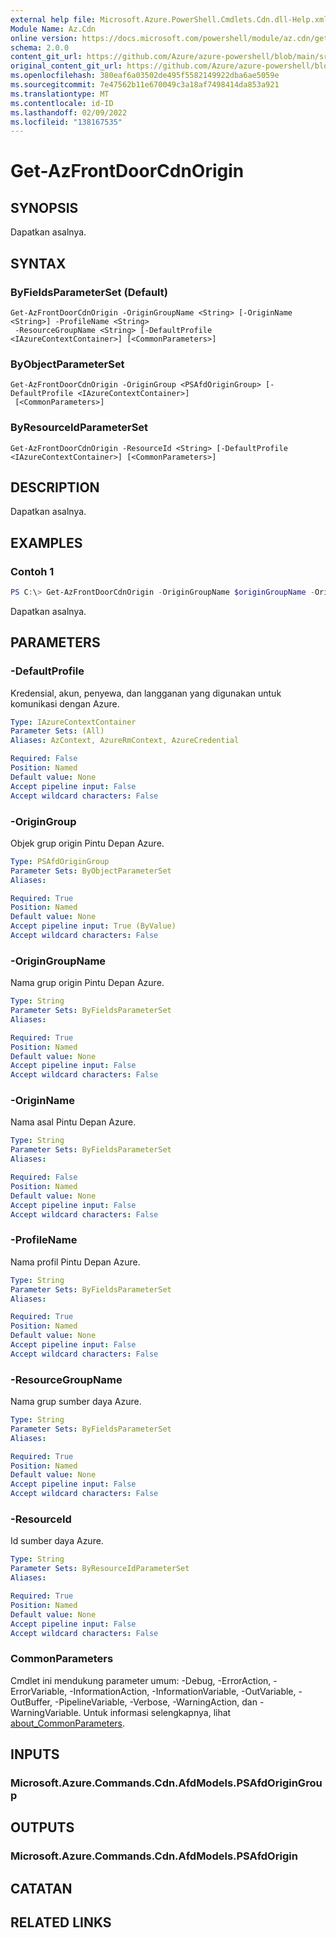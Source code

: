 ```yaml
---
external help file: Microsoft.Azure.PowerShell.Cmdlets.Cdn.dll-Help.xml
Module Name: Az.Cdn
online version: https://docs.microsoft.com/powershell/module/az.cdn/get-azfrontdoorcdnorigin
schema: 2.0.0
content_git_url: https://github.com/Azure/azure-powershell/blob/main/src/Cdn/Cdn/help/Get-AzFrontDoorCdnOrigin.md
original_content_git_url: https://github.com/Azure/azure-powershell/blob/main/src/Cdn/Cdn/help/Get-AzFrontDoorCdnOrigin.md
ms.openlocfilehash: 380eaf6a03502de495f5582149922dba6ae5059e
ms.sourcegitcommit: 7e47562b11e670049c3a18af7498414da853a921
ms.translationtype: MT
ms.contentlocale: id-ID
ms.lasthandoff: 02/09/2022
ms.locfileid: "138167535"
---
```

# Get-AzFrontDoorCdnOrigin

## SYNOPSIS
Dapatkan asalnya.

## SYNTAX

### ByFieldsParameterSet (Default)
```
Get-AzFrontDoorCdnOrigin -OriginGroupName <String> [-OriginName <String>] -ProfileName <String>
 -ResourceGroupName <String> [-DefaultProfile <IAzureContextContainer>] [<CommonParameters>]
```

### ByObjectParameterSet
```
Get-AzFrontDoorCdnOrigin -OriginGroup <PSAfdOriginGroup> [-DefaultProfile <IAzureContextContainer>]
 [<CommonParameters>]
```

### ByResourceIdParameterSet
```
Get-AzFrontDoorCdnOrigin -ResourceId <String> [-DefaultProfile <IAzureContextContainer>] [<CommonParameters>]
```

## DESCRIPTION
Dapatkan asalnya.

## EXAMPLES

### Contoh 1
```powershell
PS C:\> Get-AzFrontDoorCdnOrigin -OriginGroupName $originGroupName -OriginName $originName -ProfileName $profileName -ResourceGroupName $resourceGroupName
```

Dapatkan asalnya.

## PARAMETERS

### -DefaultProfile
Kredensial, akun, penyewa, dan langganan yang digunakan untuk komunikasi dengan Azure.

```yaml
Type: IAzureContextContainer
Parameter Sets: (All)
Aliases: AzContext, AzureRmContext, AzureCredential

Required: False
Position: Named
Default value: None
Accept pipeline input: False
Accept wildcard characters: False
```

### -OriginGroup
Objek grup origin Pintu Depan Azure.

```yaml
Type: PSAfdOriginGroup
Parameter Sets: ByObjectParameterSet
Aliases:

Required: True
Position: Named
Default value: None
Accept pipeline input: True (ByValue)
Accept wildcard characters: False
```

### -OriginGroupName
Nama grup origin Pintu Depan Azure.

```yaml
Type: String
Parameter Sets: ByFieldsParameterSet
Aliases:

Required: True
Position: Named
Default value: None
Accept pipeline input: False
Accept wildcard characters: False
```

### -OriginName
Nama asal Pintu Depan Azure.

```yaml
Type: String
Parameter Sets: ByFieldsParameterSet
Aliases:

Required: False
Position: Named
Default value: None
Accept pipeline input: False
Accept wildcard characters: False
```

### -ProfileName
Nama profil Pintu Depan Azure.

```yaml
Type: String
Parameter Sets: ByFieldsParameterSet
Aliases:

Required: True
Position: Named
Default value: None
Accept pipeline input: False
Accept wildcard characters: False
```

### -ResourceGroupName
Nama grup sumber daya Azure.

```yaml
Type: String
Parameter Sets: ByFieldsParameterSet
Aliases:

Required: True
Position: Named
Default value: None
Accept pipeline input: False
Accept wildcard characters: False
```

### -ResourceId
Id sumber daya Azure.

```yaml
Type: String
Parameter Sets: ByResourceIdParameterSet
Aliases:

Required: True
Position: Named
Default value: None
Accept pipeline input: False
Accept wildcard characters: False
```

### CommonParameters
Cmdlet ini mendukung parameter umum: -Debug, -ErrorAction, -ErrorVariable, -InformationAction, -InformationVariable, -OutVariable, -OutBuffer, -PipelineVariable, -Verbose, -WarningAction, dan -WarningVariable. Untuk informasi selengkapnya, lihat [about_CommonParameters](http://go.microsoft.com/fwlink/?LinkID=113216).

## INPUTS

### Microsoft.Azure.Commands.Cdn.AfdModels.PSAfdOriginGroup

## OUTPUTS

### Microsoft.Azure.Commands.Cdn.AfdModels.PSAfdOrigin

## CATATAN

## RELATED LINKS
